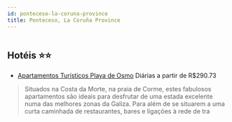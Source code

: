 ```yaml
---
id: ponteceso-la-coruna-province
title: Ponteceso, La Coruña Province
---
```


<center><img src="http://photos.hotelbeds.com/giata/15/151911/151911a_hb_a_001.jpg" alt="" /></center>


## Hotéis ⭐️⭐️

-    [Apartamentos Turísticos Playa de Osmo](https://www.hurb.com/aud/https://www.hurb.com/hoteis/ponteceso/apartamentos-turisticos-playa-de-osmo-JNP-JP825153?cmp=18055) Diárias a partir de R$290.73
   > Situados na Costa da Morte, na praia de Corme, estes fabulosos apartamentos são ideais para desfrutar de uma estada excelente numa das melhores zonas da Galiza. Para além de se situarem a uma curta caminhada de restaurantes, bares e ligações à rede de tra
